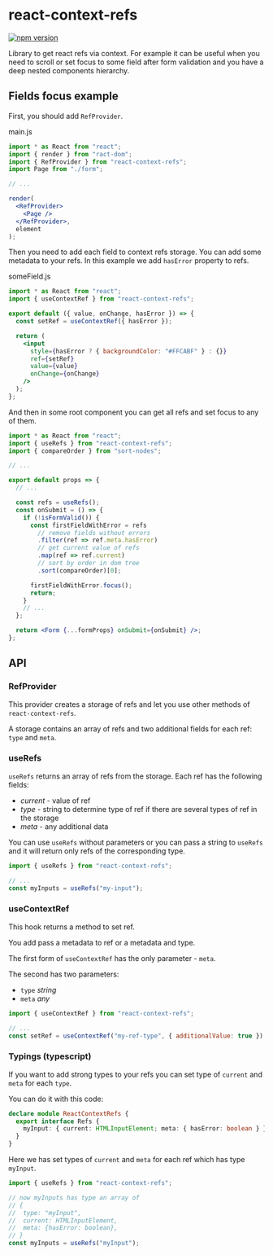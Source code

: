 # react-context-refs

[![npm version](https://badge.fury.io/js/react-context-refs.svg)](https://badge.fury.io/js/react-context-refs)

Library to get react refs via context. For example it can be useful when you need to scroll or set focus to some field after form validation and you have a deep nested components hierarchy.

## Fields focus example

First, you should add `RefProvider`.

main.js

```jsx
import * as React from "react";
import { render } from "ract-dom";
import { RefProvider } from "react-context-refs";
import Page from "./form";

// ...

render(
  <RefProvider>
    <Page />
  </RefProvider>,
  element
);
```

Then you need to add each field to context refs storage. You can add some metadata to your refs. In this example we add `hasError` property to refs.

someField.js

```jsx
import * as React from "react";
import { useContextRef } from "react-context-refs";

export default ({ value, onChange, hasError }) => {
  const setRef = useContextRef({ hasError });

  return (
    <input
      style={hasError ? { backgroundColor: "#FFCABF" } : {}}
      ref={setRef}
      value={value}
      onChange={onChange}
    />
  );
};
```

And then in some root component you can get all refs and set focus to any of them.

```jsx
import * as React from "react";
import { useRefs } from "react-context-refs";
import { compareOrder } from "sort-nodes";

// ...

export default props => {
  // ...

  const refs = useRefs();
  const onSubmit = () => {
    if (!isFormValid()) {
      const firstFieldWithError = refs
        // remove fields without errors
        .filter(ref => ref.meta.hasError)
        // get current value of refs
        .map(ref => ref.current)
        // sort by order in dom tree
        .sort(compareOrder)[0];

      firstFieldWithError.focus();
      return;
    }
    // ...
  };

  return <Form {...formProps} onSubmit={onSubmit} />;
};
```

## API

### RefProvider

This provider creates a storage of refs and let you use other methods of `react-context-refs`.

A storage contains an array of refs and two additional fields for each ref: `type` and `meta`.

### useRefs

`useRefs` returns an array of refs from the storage. Each ref has the following fields:

- _current_ - value of ref
- _type_ - string to determine type of ref if there are several types of ref in the storage
- _meta_ - any additional data

You can use `useRefs` without parameters or you can pass a string to `useRefs` and it will return only refs of the corresponding type.

```js
import { useRefs } from "react-context-refs";

// ...
const myInputs = useRefs("my-input");
```

### useContextRef

This hook returns a method to set ref.

You add pass a metadata to ref or a metadata and type.

The first form of `useContextRef` has the only parameter - `meta`.

The second has two parameters:

- `type` _string_
- `meta` _any_

```js
import { useContextRef } from "react-context-refs";

// ...
const setRef = useContextRef("my-ref-type", { additionalValue: true });
```

### Typings (typescript)

If you want to add strong types to your refs you can set type of `current` and `meta` for each `type`.

You can do it with this code:

```ts
declare module ReactContextRefs {
  export interface Refs {
    myInput: { current: HTMLInputElement; meta: { hasError: boolean } };
  }
}
```

Here we has set types of `current` and `meta` for each ref which has type `myInput`.

```ts
import { useRefs } from "react-context-refs";

// now myInputs has type an array of
// {
// 	type: "myInput",
// 	current: HTMLInputElement,
// 	meta: {hasError: boolean},
// }
const myInputs = useRefs("myInput");
```
